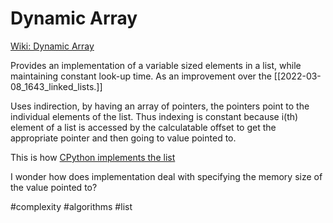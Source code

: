# Dynamic Array

[Wiki: Dynamic Array](https://en.wikipedia.org/wiki/Dynamic_array)

Provides an implementation of a variable sized elements in a list, while maintaining constant look-up time. As an improvement over the [[2022-03-08_1643_linked_lists.]]

Uses indirection, by having an array of pointers, the pointers point to the individual elements of the list. Thus indexing is constant because i(th) element of a list is accessed by the calculatable offset to get the appropriate pointer and then going to value pointed to.

This is how [CPython implements the list](https://www.laurentluce.com/posts/python-list-implementation/)

I wonder how does implementation deal with specifying the memory size of the value pointed to? 

#complexity
#algorithms
#list
